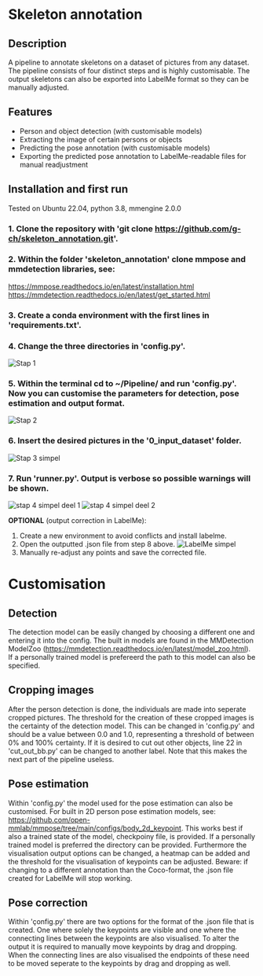 # Skeleton annotation

## Description

A pipeline to annotate skeletons on a dataset of pictures from any dataset. The pipeline consists of four distinct steps and is highly customisable. The output skeletons can also be exported into LabelMe format so they can be manually adjusted.

## Features

- Person and object detection (with customisable models)
- Extracting the image of certain persons or objects
- Predicting the pose annotation (with customisable models)
- Exporting the predicted pose annotation to LabelMe-readable files for manual readjustment

## Installation and first run

Tested on Ubuntu 22.04, python 3.8, mmengine 2.0.0

### 1. Clone the repository with 'git clone https://github.com/g-ch/skeleton_annotation.git'.

### 2. Within the folder 'skeleton_annotation' clone mmpose and mmdetection libraries, see: 
https://mmpose.readthedocs.io/en/latest/installation.html
https://mmdetection.readthedocs.io/en/latest/get_started.html

### 3. Create a conda environment with the first lines in 'requirements.txt'.

### 4. Change the three directories in 'config.py'.
![Stap 1](https://github.com/g-ch/skeleton_annotation/assets/126026624/a225f19a-d5b7-43df-a696-56fbbdccf796)

### 5. Within the terminal cd to ~/Pipeline/ and run 'config.py'. Now you can customise the parameters for detection, pose estimation and output format.
![Stap 2](https://github.com/g-ch/skeleton_annotation/assets/126026624/dc926c66-f232-4921-a3d7-82aef349887b)

### 6. Insert the desired pictures in the '0_input_dataset' folder.
![Stap 3 simpel](https://github.com/g-ch/skeleton_annotation/assets/126026624/9134fcb3-94f5-4995-91b9-3a796a497a87)

### 7. Run 'runner.py'. Output is verbose so possible warnings will be shown.
![stap 4 simpel deel 1](https://github.com/g-ch/skeleton_annotation/assets/126026624/da884f0d-9e86-42b3-ab18-9444a3d9f9e6)
![stap 4 simpel deel 2](https://github.com/g-ch/skeleton_annotation/assets/126026624/094421af-4f50-4829-b225-404d10d6d200)



**OPTIONAL** (output correction in LabelMe):
1. Create a new environment to avoid conflicts and install labelme.
2. Open the outputted .json file from step 8 above.
![LabelMe simpel](https://github.com/g-ch/skeleton_annotation/assets/126026624/575d5d12-2266-4b96-a352-b4bfc17fe362)
3. Manually re-adjust any points and save the corrected file.



# Customisation

## Detection
The detection model can be easily changed by choosing a different one and entering it into the config. The built in models are found in the MMDetection ModelZoo (https://mmdetection.readthedocs.io/en/latest/model_zoo.html). If a personally trained model is prefereerd the path to this model can also be specified. 

## Cropping images
After the person detection is done, the individuals are made into seperate cropped pictures. The threshold for the creation of these cropped images is the certainty of the detection model. This can be changed in 'config.py' and should be a value between 0.0 and 1.0, representing a threshold of between 0% and 100% certainty. If it is desired to cut out other objects, line 22 in 'cut_out_bb.py' can be changed to another label. Note that this makes the next part of the pipeline useless.

## Pose estimation
Within 'config.py' the model used for the pose estimation can also be customised. For built in 2D person pose estimation models, see: https://github.com/open-mmlab/mmpose/tree/main/configs/body_2d_keypoint. This works best if also a trained state of the model, checkpoiny file, is provided. If a personally trained model is preferred the directory can be provided. Furthermore the visualisation output options can be changed, a heatmap can be added and the threshold for the visualisation of keypoints can be adjusted.
Beware: if changing to a different annotation than the Coco-format, the .json file created for LabelMe will stop working.

## Pose correction
Within 'çonfig.py' there are two options for the format of the .json file that is created. One where solely the keypoints are visible and one where the connecting lines between the keypoints are also visualised. To alter the output it is required to manually move keypoints by drag and dropping. When the connecting lines are also visualised the endpoints of these need to be moved seperate to the keypoints by drag and dropping as well.







